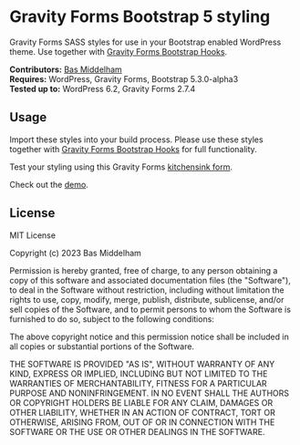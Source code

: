 # Gravity Forms Bootstrap 5 styling

Gravity Forms SASS styles for use in your Bootstrap enabled WordPress theme. Use together with [Gravity Forms Bootstrap Hooks](https://github.com/basmiddelham/gravityforms-bootstrap-hooks).

**Contributors:** [Bas Middelham](https://github.com/basmiddelham)  
**Requires:** WordPress, Gravity Forms, Bootstrap 5.3.0-alpha3  
**Tested up to:** WordPress 6.2, Gravity Forms 2.7.4

## Usage

Import these styles into your build process. Please use these styles together with [Gravity Forms Bootstrap Hooks](https://github.com/basmiddelham/gravityforms-bootstrap-hooks) for full functionality.

Test your styling using this Gravity Forms [kitchensink form](https://github.com/basmiddelham/gravityforms-kitchensink).

Check out the [demo](https://demo.middelham.nl/gravity-forms-kitchensink).

## License

MIT License

Copyright (c) 2023 Bas Middelham

Permission is hereby granted, free of charge, to any person obtaining a copy
of this software and associated documentation files (the "Software"), to deal
in the Software without restriction, including without limitation the rights
to use, copy, modify, merge, publish, distribute, sublicense, and/or sell
copies of the Software, and to permit persons to whom the Software is
furnished to do so, subject to the following conditions:

The above copyright notice and this permission notice shall be included in all
copies or substantial portions of the Software.

THE SOFTWARE IS PROVIDED "AS IS", WITHOUT WARRANTY OF ANY KIND, EXPRESS OR
IMPLIED, INCLUDING BUT NOT LIMITED TO THE WARRANTIES OF MERCHANTABILITY,
FITNESS FOR A PARTICULAR PURPOSE AND NONINFRINGEMENT. IN NO EVENT SHALL THE
AUTHORS OR COPYRIGHT HOLDERS BE LIABLE FOR ANY CLAIM, DAMAGES OR OTHER
LIABILITY, WHETHER IN AN ACTION OF CONTRACT, TORT OR OTHERWISE, ARISING FROM,
OUT OF OR IN CONNECTION WITH THE SOFTWARE OR THE USE OR OTHER DEALINGS IN THE
SOFTWARE.
